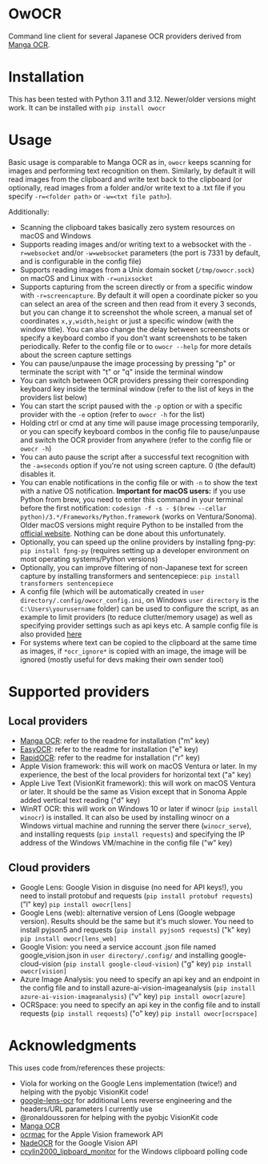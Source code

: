 # OwOCR

Command line client for several Japanese OCR providers derived from [Manga OCR](https://github.com/kha-white/manga-ocr).

# Installation

This has been tested with Python 3.11 and 3.12. Newer/older versions might work. It can be installed with `pip install owocr`

# Usage

Basic usage is comparable to Manga OCR as in, `owocr` keeps scanning for images and performing text recognition on them. Similarly, by default it will read images from the clipboard and write text back to the clipboard (or optionally, read images from a folder and/or write text to a .txt file if you specify `-r=<folder path>` or `-w=<txt file path>`).

Additionally:
- Scanning the clipboard takes basically zero system resources on macOS and Windows
- Supports reading images and/or writing text to a websocket with the `-r=websocket` and/or `-w=websocket` parameters (the port is 7331 by default, and is configurable in the config file)
- Supports reading images from a Unix domain socket (`/tmp/owocr.sock`) on macOS and Linux with `-r=unixsocket`
- Supports capturing from the screen directly or from a specific window with `-r=screencapture`. By default it will open a coordinate picker so you can select an area of the screen and then read from it every 3 seconds, but you can change it to screenshot the whole screen, a manual set of coordinates `x,y,width,height` or just a specific window (with the window title). You can also change the delay between screenshots or specify a keyboard combo if you don't want screenshots to be taken periodically. Refer to the config file or to `owocr --help` for more details about the screen capture settings
- You can pause/unpause the image processing by pressing "p" or terminate the script with "t" or "q" inside the terminal window
- You can switch between OCR providers pressing their corresponding keyboard key inside the terminal window (refer to the list of keys in the providers list below)
- You can start the script paused with the `-p` option or with a specific provider with the `-e` option (refer to `owocr -h` for the list)
- Holding ctrl or cmd at any time will pause image processing temporarily, or you can specify keyboard combos in the config file to pause/unpause and switch the OCR provider from anywhere (refer to the config file or `owocr -h`)
- You can auto pause the script after a successful text recognition with the `-a=seconds` option if you're not using screen capture. 0 (the default) disables it.
- You can enable notifications in the config file or with `-n` to show the text with a native OS notification. **Important for macOS users:** if you use Python from brew, you need to enter this command in your terminal before the first notification: `codesign -f -s - $(brew --cellar python)/3.*/Frameworks/Python.framework` (works on Ventura/Sonoma). Older macOS versions might require Python to be installed from the [official website](https://www.python.org/downloads/). Nothing can be done about this unfortunately.
- Optionally, you can speed up the online providers by installing fpng-py: `pip install fpng-py` (requires setting up a developer environment on most operating systems/Python versions)
- Optionally, you can improve filtering of non-Japanese text for screen capture by installing transformers and sentencepiece: `pip install transformers sentencepiece`
- A config file (which will be automatically created in `user directory/.config/owocr_config.ini`, on Windows `user directory` is the `C:\Users\yourusername` folder) can be used to configure the script, as an example to limit providers (to reduce clutter/memory usage) as well as specifying provider settings such as api keys etc. A sample config file is also provided [here](https://raw.githubusercontent.com/AuroraWright/owocr/master/owocr_config.ini)
- For systems where text can be copied to the clipboard at the same time as images, if `*ocr_ignore*` is copied with an image, the image will be ignored (mostly useful for devs making their own sender tool)

# Supported providers

## Local providers
- [Manga OCR](https://github.com/kha-white/manga-ocr): refer to the readme for installation ("m" key)
- [EasyOCR](https://github.com/JaidedAI/EasyOCR): refer to the readme for installation ("e" key)
- [RapidOCR](https://github.com/RapidAI/RapidOCR): refer to the readme for installation ("r" key)
- Apple Vision framework: this will work on macOS Ventura or later. In my experience, the best of the local providers for horizontal text ("a" key)
- Apple Live Text (VisionKit framework): this will work on macOS Ventura or later. It should be the same as Vision except that in Sonoma Apple added vertical text reading ("d" key)
- WinRT OCR: this will work on Windows 10 or later if winocr (`pip install winocr`) is installed. It can also be used by installing winocr on a Windows virtual machine and running the server there (`winocr_serve`), and installing requests (`pip install requests`) and specifying the IP address of the Windows VM/machine in the config file ("w" key)

## Cloud providers
- Google Lens: Google Vision in disguise (no need for API keys!), you need to install protobuf and requests (`pip install protobuf requests`) ("l" key) `pip install owocr[lens]`
- Google Lens (web): alternative version of Lens (Google webpage version). Results should be the same but it's much slower. You need to install pyjson5 and requests (`pip install pyjson5 requests`) ("k" key) `pip install owocr[lens_web]`
- Google Vision: you need a service account .json file named google_vision.json in `user directory/.config/` and installing google-cloud-vision (`pip install google-cloud-vision`) ("g" key) `pip install owocr[vision]`
- Azure Image Analysis: you need to specify an api key and an endpoint in the config file and to install azure-ai-vision-imageanalysis (`pip install azure-ai-vision-imageanalysis`) ("v" key) `pip install owocr[azure]`
- OCRSpace: you need to specify an api key in the config file and to install requests (`pip install requests`) ("o" key) `pip install owocr[ocrspace]`

# Acknowledgments

This uses code from/references these projects:
- Viola for working on the Google Lens implementation (twice!) and helping with the pyobjc VisionKit code!
- [google-lens-ocr](https://github.com/dimdenGD/chrome-lens-ocr) for additional Lens reverse engineering and the headers/URL parameters I currently use
- @ronaldoussoren for helping with the pyobjc VisionKit code
- [Manga OCR](https://github.com/kha-white/manga-ocr)
- [ocrmac](https://github.com/straussmaximilian/ocrmac) for the Apple Vision framework API
- [NadeOCR](https://github.com/Natsume-197/NadeOCR) for the Google Vision API
- [ccylin2000_lipboard_monitor](https://github.com/vaimalaviya1233/ccylin2000_lipboard_monitor) for the Windows clipboard polling code
